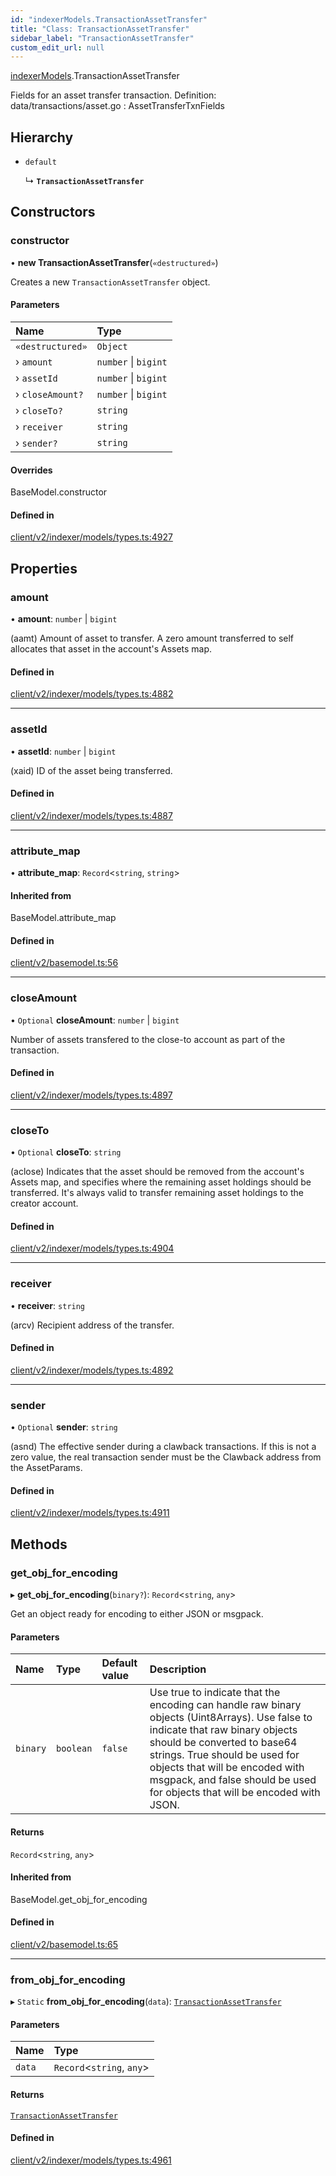 ```yaml
---
id: "indexerModels.TransactionAssetTransfer"
title: "Class: TransactionAssetTransfer"
sidebar_label: "TransactionAssetTransfer"
custom_edit_url: null
---
```


[indexerModels](../namespaces/erModels).TransactionAssetTransfer

Fields for an asset transfer transaction.
Definition:
data/transactions/asset.go : AssetTransferTxnFields

## Hierarchy

- `default`

  ↳ **`TransactionAssetTransfer`**

## Constructors

### constructor

• **new TransactionAssetTransfer**(`«destructured»`)

Creates a new `TransactionAssetTransfer` object.

#### Parameters

| Name | Type |
| :------ | :------ |
| `«destructured»` | `Object` |
| › `amount` | `number` \| `bigint` |
| › `assetId` | `number` \| `bigint` |
| › `closeAmount?` | `number` \| `bigint` |
| › `closeTo?` | `string` |
| › `receiver` | `string` |
| › `sender?` | `string` |

#### Overrides

BaseModel.constructor

#### Defined in

[client/v2/indexer/models/types.ts:4927](https://github.com/joe-p/js-algorand-sdk/blob/6a3021f/src/client/v2/indexer/models/types.ts#L4927)

## Properties

### amount

• **amount**: `number` \| `bigint`

(aamt) Amount of asset to transfer. A zero amount transferred to self allocates
that asset in the account's Assets map.

#### Defined in

[client/v2/indexer/models/types.ts:4882](https://github.com/joe-p/js-algorand-sdk/blob/6a3021f/src/client/v2/indexer/models/types.ts#L4882)

___

### assetId

• **assetId**: `number` \| `bigint`

(xaid) ID of the asset being transferred.

#### Defined in

[client/v2/indexer/models/types.ts:4887](https://github.com/joe-p/js-algorand-sdk/blob/6a3021f/src/client/v2/indexer/models/types.ts#L4887)

___

### attribute\_map

• **attribute\_map**: `Record`<`string`, `string`\>

#### Inherited from

BaseModel.attribute\_map

#### Defined in

[client/v2/basemodel.ts:56](https://github.com/joe-p/js-algorand-sdk/blob/6a3021f/src/client/v2/basemodel.ts#L56)

___

### closeAmount

• `Optional` **closeAmount**: `number` \| `bigint`

Number of assets transfered to the close-to account as part of the transaction.

#### Defined in

[client/v2/indexer/models/types.ts:4897](https://github.com/joe-p/js-algorand-sdk/blob/6a3021f/src/client/v2/indexer/models/types.ts#L4897)

___

### closeTo

• `Optional` **closeTo**: `string`

(aclose) Indicates that the asset should be removed from the account's Assets
map, and specifies where the remaining asset holdings should be transferred.
It's always valid to transfer remaining asset holdings to the creator account.

#### Defined in

[client/v2/indexer/models/types.ts:4904](https://github.com/joe-p/js-algorand-sdk/blob/6a3021f/src/client/v2/indexer/models/types.ts#L4904)

___

### receiver

• **receiver**: `string`

(arcv) Recipient address of the transfer.

#### Defined in

[client/v2/indexer/models/types.ts:4892](https://github.com/joe-p/js-algorand-sdk/blob/6a3021f/src/client/v2/indexer/models/types.ts#L4892)

___

### sender

• `Optional` **sender**: `string`

(asnd) The effective sender during a clawback transactions. If this is not a
zero value, the real transaction sender must be the Clawback address from the
AssetParams.

#### Defined in

[client/v2/indexer/models/types.ts:4911](https://github.com/joe-p/js-algorand-sdk/blob/6a3021f/src/client/v2/indexer/models/types.ts#L4911)

## Methods

### get\_obj\_for\_encoding

▸ **get_obj_for_encoding**(`binary?`): `Record`<`string`, `any`\>

Get an object ready for encoding to either JSON or msgpack.

#### Parameters

| Name | Type | Default value | Description |
| :------ | :------ | :------ | :------ |
| `binary` | `boolean` | `false` | Use true to indicate that the encoding can handle raw binary objects (Uint8Arrays). Use false to indicate that raw binary objects should be converted to base64 strings. True should be used for objects that will be encoded with msgpack, and false should be used for objects that will be encoded with JSON. |

#### Returns

`Record`<`string`, `any`\>

#### Inherited from

BaseModel.get\_obj\_for\_encoding

#### Defined in

[client/v2/basemodel.ts:65](https://github.com/joe-p/js-algorand-sdk/blob/6a3021f/src/client/v2/basemodel.ts#L65)

___

### from\_obj\_for\_encoding

▸ `Static` **from_obj_for_encoding**(`data`): [`TransactionAssetTransfer`](erModels.TransactionAssetTransfer)

#### Parameters

| Name | Type |
| :------ | :------ |
| `data` | `Record`<`string`, `any`\> |

#### Returns

[`TransactionAssetTransfer`](erModels.TransactionAssetTransfer)

#### Defined in

[client/v2/indexer/models/types.ts:4961](https://github.com/joe-p/js-algorand-sdk/blob/6a3021f/src/client/v2/indexer/models/types.ts#L4961)
